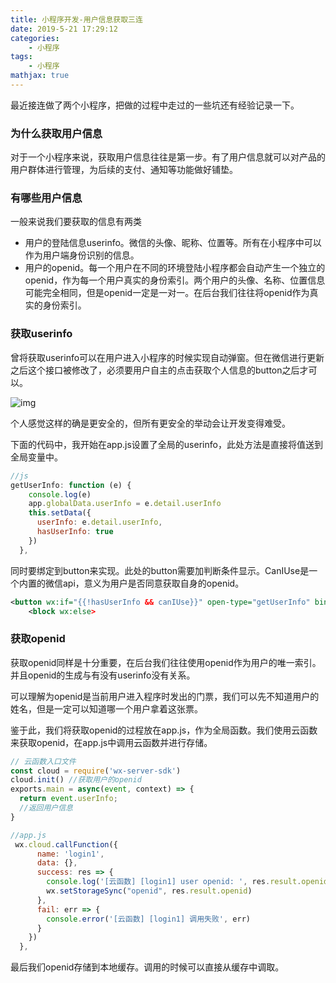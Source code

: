 ```yaml
---
title: 小程序开发-用户信息获取三连
date: 2019-5-21 17:29:12
categories:
    - 小程序
tags: 
    - 小程序
mathjax: true
---
```

最近接连做了两个小程序，把做的过程中走过的一些坑还有经验记录一下。
<!--more-->
### 为什么获取用户信息

对于一个小程序来说，获取用户信息往往是第一步。有了用户信息就可以对产品的用户群体进行管理，为后续的支付、通知等功能做好铺垫。

### 有哪些用户信息

一般来说我们要获取的信息有两类

*   用户的登陆信息userinfo。微信的头像、昵称、位置等。所有在小程序中可以作为用户端身份识别的信息。
*   用户的openid。每一个用户在不同的环境登陆小程序都会自动产生一个独立的openid，作为每一个用户真实的身份索引。两个用户的头像、名称、位置信息可能完全相同，但是openid一定是一对一。在后台我们往往将openid作为真实的身份索引。

### 获取userinfo

曾将获取userinfo可以在用户进入小程序的时候实现自动弹窗。但在微信进行更新之后这个接口被修改了，必须要用户自主的点击获取个人信息的button之后才可以。

![img](https://s2.ax1x.com/2019/05/23/VC3DBR.png)

个人感觉这样的确是更安全的，但所有更安全的举动会让开发变得难受。

下面的代码中，我开始在app.js设置了全局的userinfo，此处方法是直接将值送到全局变量中。

```js
//js
getUserInfo: function (e) {
    console.log(e)
    app.globalData.userInfo = e.detail.userInfo
    this.setData({
      userInfo: e.detail.userInfo,
      hasUserInfo: true
    })
  },
```

同时要绑定到button来实现。此处的button需要加判断条件显示。CanIUse是一个内置的微信api，意义为用户是否同意获取自身的openid。

```xml
<button wx:if="{{!hasUserInfo && canIUse}}" open-type="getUserInfo" bindgetuserinfo="getUserInfo"> 获取头像昵称 </button>
    <block wx:else>
```

### 获取openid

获取openid同样是十分重要，在后台我们往往使用openid作为用户的唯一索引。并且openid的生成与有没有userinfo没有关系。

可以理解为openid是当前用户进入程序时发出的门票，我们可以先不知道用户的姓名，但是一定可以知道哪一个用户拿着这张票。

鉴于此，我们将获取openid的过程放在app.js，作为全局函数。我们使用云函数来获取openid，在app.js中调用云函数并进行存储。

```js
// 云函数入口文件
const cloud = require('wx-server-sdk')
cloud.init() //获取用户的openid
exports.main = async(event, context) => {
  return event.userInfo;
  //返回用户信息
}

//app.js
 wx.cloud.callFunction({
      name: 'login1',
      data: {},
      success: res => {
        console.log('[云函数] [login1] user openid: ', res.result.openid)
        wx.setStorageSync("openid", res.result.openid)
      },
      fail: err => {
        console.error('[云函数] [login1] 调用失败', err)
      }
    })
  },

  ```


最后我们openid存储到本地缓存。调用的时候可以直接从缓存中调取。

                